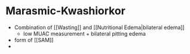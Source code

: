 # Marasmic-Kwashiorkor
- Combination of [[Wasting]] and [[Nutritional Edema|bilateral edema]]
	- low MUAC measurement + bilateral pitting edema
- form of [[SAM]]
- 